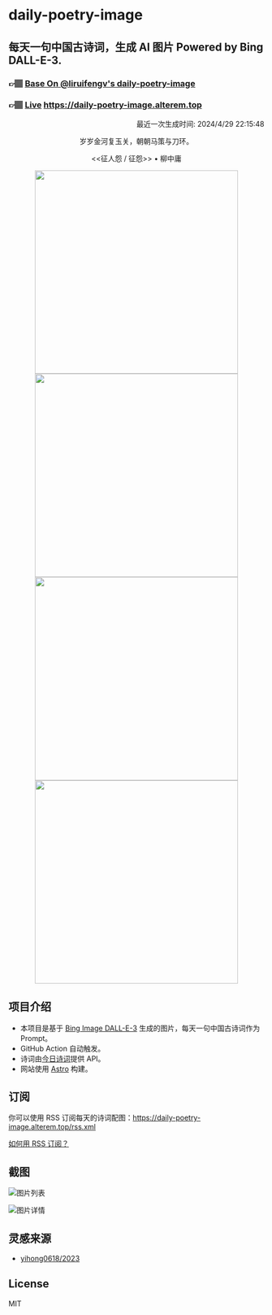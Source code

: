 
# daily-poetry-image

## 每天一句中国古诗词，生成 AI 图片 Powered by Bing DALL-E-3.

### 👉🏽 [Base On @liruifengv's daily-poetry-image](https://github.com/liruifengv/daily-poetry-image)

### 👉🏽 [Live](https://daily-poetry-image.alterem.top/) https://daily-poetry-image.alterem.top

<p align="right">
  最近一次生成时间: 2024/4/29 22:15:48
</p>
<p align="center">
岁岁金河复玉关，朝朝马策与刀环。
</p>
<p align="center">
<<征人怨 / 征怨>> • 柳中庸
</p>
<p align="center">
<img src="https://tse3.mm.bing.net/th/id/OIG3.Vq3WbiqcBEdqWFOqGlua" height="400" width="400" />
<img src="https://tse3.mm.bing.net/th/id/OIG3.gapx2_WXiL95QafGw3XP" height="400" width="400" />
<img src="https://tse1.mm.bing.net/th/id/OIG3.awx1RLF12romPRhR2Xuk" height="400" width="400" />
<img src="https://tse1.mm.bing.net/th/id/OIG3.ctvKYESw0SsxHhRn7Pm6" height="400" width="400" />
</p>

## 项目介绍

-   本项目是基于 [Bing Image DALL-E-3](https://www.bing.com/images/create) 生成的图片，每天一句中国古诗词作为 Prompt。
-   GitHub Action 自动触发。
-   诗词由[今日诗词](https://www.jinrishici.com/)提供 API。
-   网站使用 [Astro](https://astro.build) 构建。

## 订阅

你可以使用 RSS 订阅每天的诗词配图：https://daily-poetry-image.alterem.top/rss.xml

[如何用 RSS 订阅？](https://zhuanlan.zhihu.com/p/55026716)

## 截图

![图片列表](./screenshots/Snipaste_2023-12-28_21-00-26.png)

![图片详情](./screenshots/Snipaste_2023-12-28_21-00-53.png)

## 灵感来源

-   [yihong0618/2023](https://github.com/yihong0618/2023)

## License

MIT
